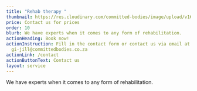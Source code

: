 ```yaml
---
title: "Rehab therapy "
thumbnail: https://res.cloudinary.com/committed-bodies/image/upload/v1642661933/services/rehab-therapy-gym-benoni-scaled.png
price: Contact us for prices
order: 10
blurb: We have experts when it comes to any form of rehabilitation.
actionHeading: Book now!
actionInstruction: Fill in the contact form or contact us via email at
  gi-jill@committedbodies.co.za
actionLink: /contact
actionButtonText: Contact us
layout: service
---
```

We have experts when it comes to any form of rehabilitation.